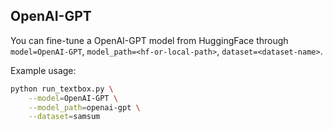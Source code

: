 ## OpenAI-GPT

You can fine-tune a OpenAI-GPT model from HuggingFace through ``model=OpenAI-GPT``, ``model_path=<hf-or-local-path>``, ``dataset=<dataset-name>``. 

Example usage:

```bash
python run_textbox.py \
    --model=OpenAI-GPT \
    --model_path=openai-gpt \
    --dataset=samsum
```
